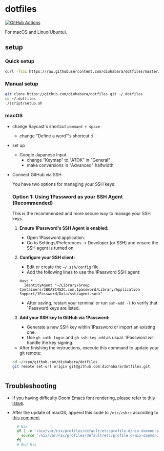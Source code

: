 # dotfiles

[![GitHub Actions](https://github.com/diohabara/dotfiles/actions/workflows/ci.yml/badge.svg)](https://github.com/diohabara/dotfiles/actions/workflows/ci.yml)

For macOS and Linux(Ubuntu).

## setup

### Quick setup

```sh
curl -fsSL https://raw.githubusercontent.com/diohabara/dotfiles/master/script/setup.sh | bash
```

### Manual setup

```sh
git clone https://github.com/diohabara/dotfiles.git ~/.dotfiles
cd ~/.dotfiles
./script/setup.sh
```

### macOS

- change Raycast's shortcut `command + space`
  - change "Define a word"'s shortcut `d`
- set up
  - Google Japanese Input
    - change "Keymap" to "ATOK" in "General"
    - make conversions in "Advanced" halfwidth

- Connect GitHub via SSH

  You have two options for managing your SSH keys:

  ### Option 1: Using 1Password as your SSH Agent (Recommended)

  This is the recommended and more secure way to manage your SSH keys.

  1.  **Ensure 1Password's SSH Agent is enabled:**
      *   Open 1Password application.
      *   Go to Settings/Preferences -> Developer (or SSH) and ensure the SSH agent is turned on.

  2.  **Configure your SSH client:**
      *   Edit or create the `~/.ssh/config` file.
      *   Add the following lines to use the 1Password SSH agent:

      ```
      Host *
        IdentityAgent "~/Library/Group Containers/2BUA8C4S2C.com.1password/Library/Application Support/1Password/Data/ssh/agent.sock"
      ```

      *   After saving, restart your terminal or run `ssh-add -l` to verify that 1Password keys are listed.

  3.  **Add your SSH key to GitHub via 1Password:**
      *   Generate a new SSH key within 1Password or import an existing one.
      *   Use `gh auth login` and `gh ssh-key add` as usual. 1Password will handle the key signing.

  

  - After finishing the instructions, execute this command to update your git remote:

  ```bash
  cd ~/repo/github.com/diohabara/dotfiles
  git remote set-url origin git@github.com:diohabara/dotfiles.git
  ```
  ```

## Troubleshooting

- If you having difficulty Doom Emacs font rendering, please refer to [this issue](https://github.com/hlissner/doom-emacs/issues/116).
- After the update of macOS, append this code to `/etc/zshrc` according to [this comment](https://github.com/NixOS/nix/issues/3616)

  ```bash
    # Nix
    if [ -e '/nix/var/nix/profiles/default/etc/profile.d/nix-daemon.sh' ]; then
      source '/nix/var/nix/profiles/default/etc/profile.d/nix-daemon.sh'
    fi
    # End Nix
  ```
